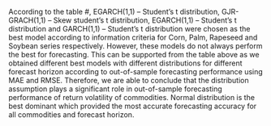 According to the table #, EGARCH(1,1) – Student’s t distribution, GJR-GRACH(1,1) – Skew student’s t distribution, EGARCH(1,1) – Student’s t distribution and GARCH(1,1) – Student’s t distribution were chosen as the best model according to information criteria for Corn, Palm, Rapeseed and Soybean series respectively. However, these models do not always perform the best for forecasting. This can be supported from the table above as we obtained different best models with different distributions for different forecast horizon according to out-of-sample forecasting performance using MAE and RMSE. Therefore, we are able to conclude that the distribution assumption plays a significant role in out-of-sample forecasting performance of return volatility of commodities. Normal distribution is the best dominant which provided the most accurate forecasting accuracy for all commodities and forecast horizon. 
